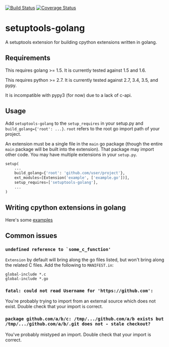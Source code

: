 [![Build Status](https://travis-ci.org/asottile/setuptools-golang.svg?branch=master)](https://travis-ci.org/asottile/setuptools-golang)
[![Coverage Status](https://img.shields.io/coveralls/asottile/setuptools-golang.svg?branch=master)](https://coveralls.io/r/asottile/setuptools-golang)

setuptools-golang
=================

A setuptools extension for building cpython extensions written in golang.

## Requirements

This requires golang >= 1.5.  It is currently tested against 1.5 and 1.6.

This requires python >= 2.7.  It is currently tested against 2.7, 3.4, 3.5,
and pypy.

It is incompatible with pypy3 (for now) due to a lack of c-api.

## Usage

Add `setuptools-golang` to the `setup_requires` in your setup.py and
`build_golang={'root': ...}`.  `root` refers to the root go import path of
your project.

An extension must be a single file in the `main` go package (though the entire
`main` package will be built into the extension).  That package may import
other code.
You may have multiple extensions in your `setup.py`.

```python
setup(
    ...
    build_golang={'root': 'github.com/user/project'},
    ext_modules=[Extension('example', ['example.go'])],
    setup_requires=['setuptools-golang'],
    ...
)
```

## Writing cpython extensions in golang

Here's some [examples](https://github.com/asottile/setuptools-golang-examples)

## Common issues

### ```undefined reference to `some_c_function'```

`Extension` by default will bring along the go files listed, but won't bring
along the related C files.  Add the following to `MANIFEST.in`:

```
global-include *.c
global-include *.go
```

### `fatal: could not read Username for 'https://github.com':`

You're probably trying to import from an external source which does not exist.
Double check that your import is correct.


### `package github.com/a/b/c: /tmp/.../github.com/a/b exists but /tmp/.../github.com/a/b/.git does not - stale checkout?`

You've probably mistyped an import.  Double check that your import is correct.
